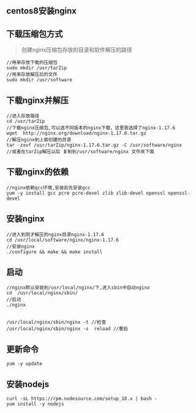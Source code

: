 ## centos8安装nginx
## 下载压缩包方式
>创建nginx压缩包存放的目录和软件解压的路径

~~~
//用来存放下载的压缩包
sudo mkdir /usr/tarZip
//用来存放解压后的文件
sudo mkdir /usr/software
~~~

## 下载nginx并解压

~~~
//进入存放路径
cd /usr/tarZip
//下载nginx压缩包,可以选不同版本的nginx下载，这里我选择了nginx-1.17.6
wget  http://nginx.org/download/nginx-1.17.6.tar.gz
//解压nginx到上面创建的目录
tar -zxvf /usr/tarZip/nginx-1.17.6.tar.gz -C /usr/software/nginx
//或者在tarZip解压以后 复制到/usr/software/nginx 文件夹下面
~~~

## 下载nginx的依赖
~~~
//nginx依赖gcc环境,安装前先安装gcc 
yum -y install gcc pcre pcre-devel zlib zlib-devel openssl openssl-devel
~~~

## 安装nginx
~~~
//进入到刚才解压的nginx目录nginx-1.17.6
cd /usr/local/software/nginx/nginx-1.17.6
//安装nginx
./configure && make && make install
~~~

## 启动
~~~
//nginx默认安装到/usr/local/nginx/下,进入sbin中启动nginx
cd  /usr/local/nginx/sbin/
//启动
./nginx


/usr/local/nginx/sbin/nginx -t //检查
/usr/local/nginx/sbin/nginx -s  reload //重启
~~~

## 更新命令
~~~
yum -y update
~~~

## 安装nodejs

~~~
curl -sL https://rpm.nodesource.com/setup_10.x | bash -
yum install -y nodejs
~~~
